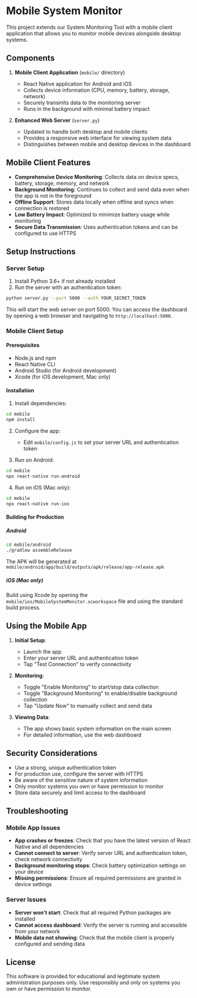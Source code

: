 # Mobile System Monitor

This project extends our System Monitoring Tool with a mobile client application that allows you to monitor mobile devices alongside desktop systems.

## Components

1. **Mobile Client Application** (`mobile/` directory)
   - React Native application for Android and iOS
   - Collects device information (CPU, memory, battery, storage, network)
   - Securely transmits data to the monitoring server
   - Runs in the background with minimal battery impact

2. **Enhanced Web Server** (`server.py`)
   - Updated to handle both desktop and mobile clients
   - Provides a responsive web interface for viewing system data
   - Distinguishes between mobile and desktop devices in the dashboard

## Mobile Client Features

- **Comprehensive Device Monitoring**: Collects data on device specs, battery, storage, memory, and network
- **Background Monitoring**: Continues to collect and send data even when the app is not in the foreground
- **Offline Support**: Stores data locally when offline and syncs when connection is restored
- **Low Battery Impact**: Optimized to minimize battery usage while monitoring
- **Secure Data Transmission**: Uses authentication tokens and can be configured to use HTTPS

## Setup Instructions

### Server Setup

1. Install Python 3.6+ if not already installed
2. Run the server with an authentication token:

```bash
python server.py --port 5000 --auth YOUR_SECRET_TOKEN
```

This will start the web server on port 5000. You can access the dashboard by opening a web browser and navigating to `http://localhost:5000`.

### Mobile Client Setup

#### Prerequisites

- Node.js and npm
- React Native CLI
- Android Studio (for Android development)
- Xcode (for iOS development, Mac only)

#### Installation

1. Install dependencies:

```bash
cd mobile
npm install
```

2. Configure the app:
   - Edit `mobile/config.js` to set your server URL and authentication token

3. Run on Android:

```bash
cd mobile
npx react-native run-android
```

4. Run on iOS (Mac only):

```bash
cd mobile
npx react-native run-ios
```

#### Building for Production

##### Android

```bash
cd mobile/android
./gradlew assembleRelease
```

The APK will be generated at `mobile/android/app/build/outputs/apk/release/app-release.apk`

##### iOS (Mac only)

Build using Xcode by opening the `mobile/ios/MobileSystemMonitor.xcworkspace` file and using the standard build process.

## Using the Mobile App

1. **Initial Setup**:
   - Launch the app
   - Enter your server URL and authentication token
   - Tap "Test Connection" to verify connectivity

2. **Monitoring**:
   - Toggle "Enable Monitoring" to start/stop data collection
   - Toggle "Background Monitoring" to enable/disable background collection
   - Tap "Update Now" to manually collect and send data

3. **Viewing Data**:
   - The app shows basic system information on the main screen
   - For detailed information, use the web dashboard

## Security Considerations

- Use a strong, unique authentication token
- For production use, configure the server with HTTPS
- Be aware of the sensitive nature of system information
- Only monitor systems you own or have permission to monitor
- Store data securely and limit access to the dashboard

## Troubleshooting

### Mobile App Issues

- **App crashes or freezes**: Check that you have the latest version of React Native and all dependencies
- **Cannot connect to server**: Verify server URL and authentication token, check network connectivity
- **Background monitoring stops**: Check battery optimization settings on your device
- **Missing permissions**: Ensure all required permissions are granted in device settings

### Server Issues

- **Server won't start**: Check that all required Python packages are installed
- **Cannot access dashboard**: Verify the server is running and accessible from your network
- **Mobile data not showing**: Check that the mobile client is properly configured and sending data

## License

This software is provided for educational and legitimate system administration purposes only. Use responsibly and only on systems you own or have permission to monitor.
